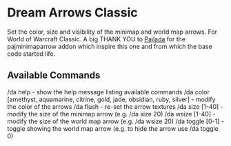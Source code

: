 # Dream Arrows Classic

Set the color, size and visibility of the minimap and world map arrows. For World of Warcraft Classic. A big THANK YOU to [Pajlada](https://github.com/pajlada) for the pajminimaparrow addon which inspire this one and from which the base code started life.

## Available Commands

/da help - show the help message listing available commands
/da color [amethyst, aquamarine, citrine, gold, jade, obsidian, ruby, silver] - modify the color of the arrows
/da flush - re-set the arrow textures
/da size [1-40] - modify the size of the minimap arrow (e.g. /da size 20)
/da wsize [1-40] - modify the size of the world map arrow (e.g. /da wsize 20)
/da toggle [0-1] - toggle showing the world map arrow (e.g. to hide the arrow use /da toggle 0)
